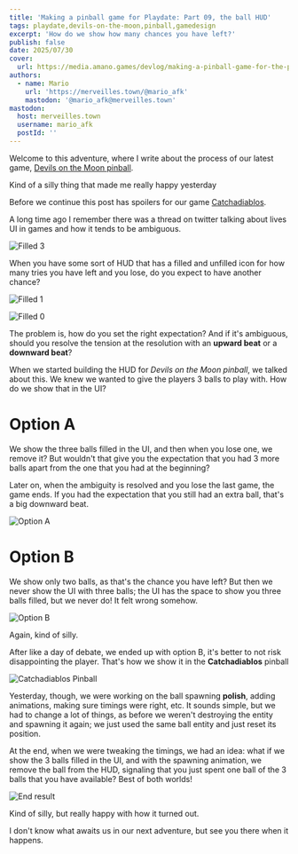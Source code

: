 ```yaml
---
title: 'Making a pinball game for Playdate: Part 09, the ball HUD'
tags: playdate,devils-on-the-moon,pinball,gamedesign
excerpt: 'How do we show how many chances you have left?'
publish: false
date: 2025/07/30
cover:
  url: https://media.amano.games/devlog/making-a-pinball-game-for-the-playdate-part-09-the-balls-hud/end-result.gif
authors:
  - name: Mario
    url: 'https://merveilles.town/@mario_afk'
    mastodon: '@mario_afk@merveilles.town'
mastodon:
  host: merveilles.town
  username: mario_afk
  postId: ''
---
```


Welcome to this adventure, where I write about the process of our latest game, [Devils on the Moon pinball](https://play.date/games/devils-on-the-moon-pinball/).

Kind of a silly thing that made me really happy yesterday

Before we continue this post has spoilers for our game [Catchadiablos](https://play.date/games/catchadiablos/).

A long time ago I remember there was a thread on twitter talking about lives UI in games and how it tends to be ambiguous.

![Filled 3](https://media.amano.games/devlog/making-a-pinball-game-for-the-playdate-part-09-the-balls-hud/filled-3.png)

When you have some sort of HUD that has a filled and unfilled icon for how many tries you have left and you lose, do you expect to have another chance?

![Filled 1](https://media.amano.games/devlog/making-a-pinball-game-for-the-playdate-part-09-the-balls-hud/filled-1.png)

![Filled 0](https://media.amano.games/devlog/making-a-pinball-game-for-the-playdate-part-09-the-balls-hud/filled-0.png)

The problem is, how do you set the right expectation? And if it's ambiguous, should you resolve the tension at the resolution with an **upward beat** or a **downward beat**?

When we started building the HUD for _Devils on the Moon pinball_, we talked about this. We knew we wanted to give the players 3 balls to play with. How do we show that in the UI?

# Option A

We show the three balls filled in the UI, and then when you lose one, we remove it? But wouldn't that give you the expectation that you had 3 more balls apart from the one that you had at the beginning?

Later on, when the ambiguity is resolved and you lose the last game, the game ends. If you had the expectation that you still had an extra ball, that's a big downward beat.

![Option A](https://media.amano.games/devlog/making-a-pinball-game-for-the-playdate-part-09-the-balls-hud/option-a.png)

# Option B

We show only two balls, as that's the chance you have left? But then we never show the UI with three balls; the UI has the space to show you three balls filled, but we never do! It felt wrong somehow.

![Option B](https://media.amano.games/devlog/making-a-pinball-game-for-the-playdate-part-09-the-balls-hud/option-b.png)

Again, kind of silly.

After like a day of debate, we ended up with option B, it's better to not risk disappointing the player. That's how we show it in the **Catchadiablos** pinball

![Catchadiablos Pinball](https://media.amano.games/devlog/making-a-pinball-game-for-the-playdate-part-09-the-balls-hud/playdate-20250730-131927-export%201.gif)

Yesterday, though, we were working on the ball spawning **polish**, adding animations, making sure timings were right, etc. It sounds simple, but we had to change a lot of things, as before we weren't destroying the entity and spawning it again; we just used the same ball entity and just reset its position.

At the end, when we were tweaking the timings, we had an idea: what if we show the 3 balls filled in the UI, and with the spawning animation, we remove the ball from the HUD, signaling that you just spent one ball of the 3 balls that you have available? Best of both worlds!

![End result](https://media.amano.games/devlog/making-a-pinball-game-for-the-playdate-part-09-the-balls-hud/end-result.gif)

Kind of silly, but really happy with how it turned out.

I don't know what awaits us in our next adventure, but see you there when it happens.
